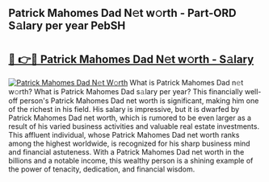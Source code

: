 ## Patrick Mahomes Dad N𝚎t w𝚘rth - Part-ORD S𝚊lary per year PebSH

# <h2><a href="http://gc1hk2.nevu.top/?p=Patrick+Mahomes+Dad">🔗 👉🔴 Patrick Mahomes Dad N𝚎t w𝚘rth - S𝚊lary</a></h2>

[![Patrick Mahomes Dad N𝚎t W𝚘rth](https://i.imgur.com/Oavwk0R.jpeg)](http://gc1hk2.nevu.top/?p=Patrick+Mahomes+Dad)
What is Patrick Mahomes Dad n𝚎t w𝚘rth? What is Patrick Mahomes Dad s𝚊lary per year?
This financially well-off person's Patrick Mahomes Dad net worth is significant, making him one of the richest in his field. His salary is impressive, but it is dwarfed by Patrick Mahomes Dad net worth, which is rumored to be even larger as a result of his varied business activities and valuable real estate investments. This affluent individual, whose Patrick Mahomes Dad net worth ranks among the highest worldwide, is recognized for his sharp business mind and financial astuteness. With a Patrick Mahomes Dad net worth in the billions and a notable income, this wealthy person is a shining example of the power of tenacity, dedication, and financial wisdom.
